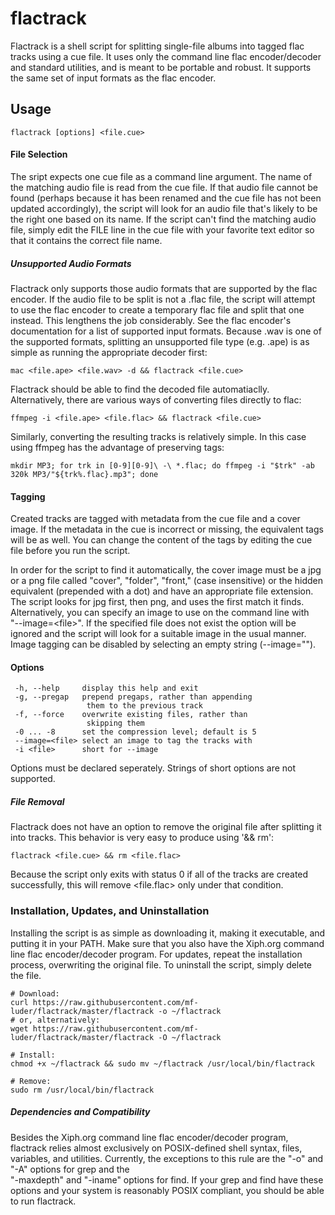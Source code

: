 # flactrack

Flactrack is a shell script for splitting single-file albums into tagged flac tracks using a cue file. It uses only the command line flac encoder/decoder and standard utilities, and is meant to be portable and robust. It supports the same set of input formats as the flac encoder.

## Usage

    flactrack [options] <file.cue>

#### File Selection
The sript expects one cue file as a command line argument. The name of the matching audio file is read from the cue file. If that audio file cannot be found (perhaps because it has been renamed and the cue file has not been updated accordingly), the script will look for an audio file that's likely to be the right one based on its name. If the script can't find the matching audio file, simply edit the FILE line in the cue file with your favorite text editor so that it contains the correct file name.

##### Unsupported Audio Formats
Flactrack only supports those audio formats that are supported by the flac encoder. If the audio file to be split is not a .flac file, the script will attempt to use the flac encoder to create a temporary flac file and split that one instead. This lengthens the job considerably. See the flac encoder's documentation for a list of supported input formats. Because .wav is one of the supported formats, splitting an unsupported file type (e.g. .ape) is as simple as running the appropriate decoder first:

    mac <file.ape> <file.wav> -d && flactrack <file.cue>
Flactrack should be able to find the decoded file automatiaclly. Alternatively, there are various ways of converting files directly to flac:

    ffmpeg -i <file.ape> <file.flac> && flactrack <file.cue>
Similarly, converting the resulting tracks is relatively simple. In this case using ffmpeg has the advantage of preserving tags:

    mkdir MP3; for trk in [0-9][0-9]\ -\ *.flac; do ffmpeg -i "$trk" -ab 320k MP3/"${trk%.flac}.mp3"; done

#### Tagging
Created tracks are tagged with metadata from the cue file and a cover image. If the metadata in the cue is incorrect or missing, the equivalent tags will be as well. You can change the content of the tags by editing the cue file before you run the script.

In order for the script to find it automatically, the cover image must be a jpg or a png file called "cover", "folder", "front," (case insensitive) or the hidden equivalent (prepended with a dot) and have an appropriate file extension. The script looks for jpg first, then png, and uses the first match it finds. Alternatively, you can specify an image to use on the command line with  
"--image=\<file\>". If the specified file does not exist the option will be ignored and the script will look for a suitable image in the usual manner. Image tagging can be disabled by selecting an empty string (--image="").

#### Options
     -h, --help     display this help and exit  
     -g, --pregap   prepend pregaps, rather than appending  
                     them to the previous track  
     -f, --force    overwrite existing files, rather than  
                     skipping them  
     -0 ... -8      set the compression level; default is 5  
     --image=<file> select an image to tag the tracks with  
     -i <file>      short for --image  
Options must be declared seperately. Strings of short options are not supported.

##### File Removal
Flactrack does not have an option to remove the original file after splitting it into tracks. This behavior is very easy to produce using '&& rm':

    flactrack <file.cue> && rm <file.flac>
Because the script only exits with status 0 if all of the tracks are created successfully, this will remove \<file.flac\> only under that condition.

### Installation, Updates, and Uninstallation
Installing the script is as simple as downloading it, making it executable, and putting it in your PATH. Make sure that you also have the Xiph.org command line flac encoder/decoder program. For updates, repeat the installation process, overwriting the original file. To uninstall the script, simply delete the file.

    # Download:  
    curl https://raw.githubusercontent.com/mf-luder/flactrack/master/flactrack -o ~/flactrack
    # or, alternatively:
    wget https://raw.githubusercontent.com/mf-luder/flactrack/master/flactrack -O ~/flactrack
    
    # Install:
    chmod +x ~/flactrack && sudo mv ~/flactrack /usr/local/bin/flactrack
    
    # Remove:
    sudo rm /usr/local/bin/flactrack

##### Dependencies and Compatibility
Besides the Xiph.org command line flac encoder/decoder program, flactrack relies almost exclusively on POSIX-defined shell syntax, files, variables, and utilities. Currently, the exceptions to this rule are the "-o" and "-A" options for grep and the  
"-maxdepth" and "-iname" options for find. If your grep and find have these options and your system is reasonably POSIX compliant, you should be able to run flactrack. 
